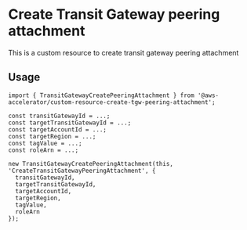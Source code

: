# Create Transit Gateway peering attachment

This is a custom resource to create transit gateway peering attachment

## Usage

    import { TransitGatewayCreatePeeringAttachment } from '@aws-accelerator/custom-resource-create-tgw-peering-attachment';

    const transitGatewayId = ...;
    const targetTransitGatewayId = ...;
    const targetAccountId = ...;
    const targetRegion = ...;
    const tagValue = ...;
    const roleArn = ...;

    new TransitGatewayCreatePeeringAttachment(this, 'CreateTransitGatewayPeeringAttachment', {
      transitGatewayId,
      targetTransitGatewayId,
      targetAccountId,
      targetRegion,
      tagValue,
      roleArn
    });
